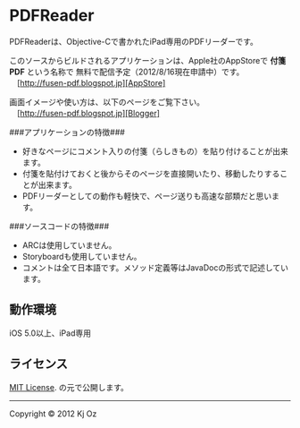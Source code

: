 PDFReader
======================
PDFReaderは、Objective-Cで書かれたiPad専用のPDFリーダーです。  

このソースからビルドされるアプリケーションは、Apple社のAppStoreで **付箋PDF** という名称で
無料で配信予定（2012/8/16現在申請中）です。  
　[http://fusen-pdf.blogspot.jp][AppStore] 

画面イメージや使い方は、以下のページをご覧下さい。  
　[http://fusen-pdf.blogspot.jp][Blogger]  

###アプリケーションの特徴###

* 好きなページにコメント入りの付箋（らしきもの）を貼り付けることが出来ます。
* 付箋を貼付けておくと後からそのページを直接開いたり、移動したりすることが出来ます。
* PDFリーダーとしての動作も軽快で、ページ送りも高速な部類だと思います。

###ソースコードの特徴###

* ARCは使用していません。
* Storyboardも使用していません。
* コメントは全て日本語です。メソッド定義等はJavaDocの形式で記述しています。


動作環境
-----
iOS 5.0以上、iPad専用

ライセンス
-------
 [MIT License][mit]. の元で公開します。  

----------
Copyright &copy; 2012 Kj Oz  

[AppStore]: http://fusen-pdf.blogspot.jp
[Blogger]: http://fusen-pdf.blogspot.jp
[MIT]: http://www.opensource.org/licenses/mit-license.php